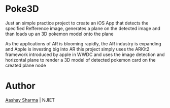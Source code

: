 # Poke3D
Just an simple practice project to create an iOS App that detects the specified Refference image, generates a plane on the detected image and than loads up an 3D pokemon model onto the plane 

As the applications of AR is blooming rapidly, the AR industry is expanding and Apple is investing big into AR
this project simply uses the ARKit2 framework introduced by apple in WWDC and uses the image detection and horizontal plane 
to render a 3D model of detected pokemon card on the created plane node 

# Author

<a href="https://github.com/aashay15">Aashay Sharma</a> | NJIET
